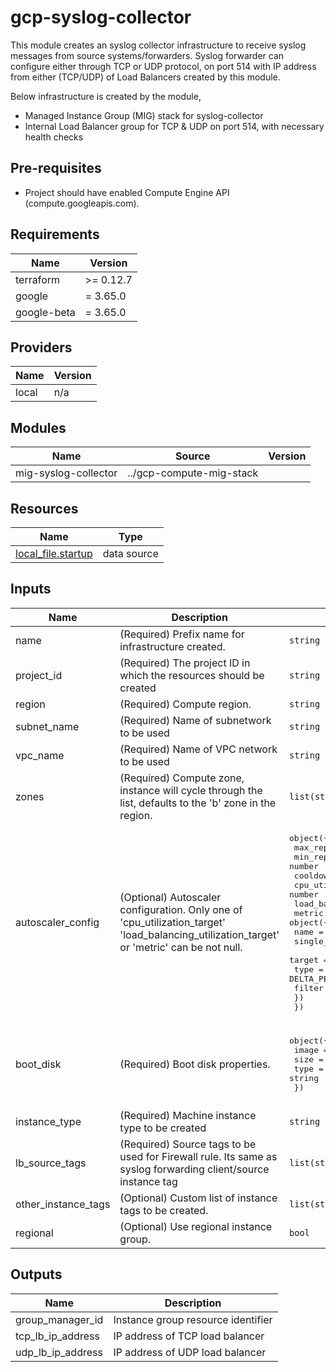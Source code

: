 # gcp-syslog-collector

This module creates an syslog collector infrastructure to receive syslog messages from source systems/forwarders.
Syslog forwarder can configure either through TCP or UDP protocol, on port 514 with IP address from either (TCP/UDP) of Load Balancers created by this module.

Below infrastructure is created by the module,
* Managed Instance Group (MIG) stack for syslog-collector
* Internal Load Balancer group for TCP & UDP on port 514, with necessary health checks

## Pre-requisites
* Project should have enabled Compute Engine API (compute.googleapis.com).

## Requirements

| Name | Version |
|------|---------|
| terraform | >= 0.12.7 |
| google | = 3.65.0 |
| google-beta | = 3.65.0 |

## Providers

| Name | Version |
|------|---------|
| local | n/a |

## Modules

| Name | Source | Version |
|------|--------|---------|
| mig-syslog-collector | ../gcp-compute-mig-stack |  |

## Resources

| Name | Type |
|------|------|
| [local_file.startup](https://registry.terraform.io/providers/hashicorp/local/latest/docs/data-sources/file) | data source |

## Inputs

| Name | Description | Type | Default | Required |
|------|-------------|------|---------|:--------:|
| name | (Required) Prefix name for infrastructure created. | `string` | n/a | yes |
| project\_id | (Required) The project ID in which the resources should be created | `string` | n/a | yes |
| region | (Required) Compute region. | `string` | n/a | yes |
| subnet\_name | (Required) Name of subnetwork to be used | `string` | n/a | yes |
| vpc\_name | (Required) Name of VPC network to be used | `string` | n/a | yes |
| zones | (Required) Compute zone, instance will cycle through the list, defaults to the 'b' zone in the region. | `list(string)` | n/a | yes |
| autoscaler\_config | (Optional) Autoscaler configuration. Only one of 'cpu\_utilization\_target' 'load\_balancing\_utilization\_target' or 'metric' can be not null. | <pre>object({<br>    max_replicas                      = number<br>    min_replicas                      = number<br>    cooldown_period                   = number<br>    cpu_utilization_target            = number<br>    load_balancing_utilization_target = number<br>    metric = object({<br>      name                       = string<br>      single_instance_assignment = number<br>      target                     = number<br>      type                       = string # GAUGE, DELTA_PER_SECOND, DELTA_PER_MINUTE<br>      filter                     = string<br>    })<br>  })</pre> | <pre>{<br>  "cooldown_period": 30,<br>  "cpu_utilization_target": 0.65,<br>  "load_balancing_utilization_target": null,<br>  "max_replicas": 3,<br>  "metric": null,<br>  "min_replicas": 1<br>}</pre> | no |
| boot\_disk | (Required) Boot disk properties. | <pre>object({<br>    image = string<br>    size  = number<br>    type  = string<br>  })</pre> | <pre>{<br>  "image": "projects/rhel-cloud/global/images/rhel-7-v20210721",<br>  "size": 20,<br>  "type": "pd-ssd"<br>}</pre> | no |
| instance\_type | (Required) Machine instance type to be created | `string` | `"f1-micro"` | no |
| lb\_source\_tags | (Required) Source tags to be used for Firewall rule. Its same as syslog forwarding client/source instance tag | `list(string)` | <pre>[<br>  "syslog-client"<br>]</pre> | no |
| other\_instance\_tags | (Optional) Custom list of instance tags to be created. | `list(string)` | `[]` | no |
| regional | (Optional) Use regional instance group. | `bool` | `false` | no |

## Outputs

| Name | Description |
|------|-------------|
| group\_manager\_id | Instance group resource identifier |
| tcp\_lb\_ip\_address | IP address of TCP load balancer |
| udp\_lb\_ip\_address | IP address of UDP load balancer |

